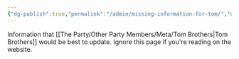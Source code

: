 ```yaml
---
{"dg-publish":true,"permalink":"/admin/missing-information-for-tom/","updated":"2025-01-11T13:16:02.152+00:00"}
---
```


Information that [[The Party/Other Party Members/Meta/Tom Brothers\|Tom Brothers]] would be best to update. Ignore this page if you're reading on the website.